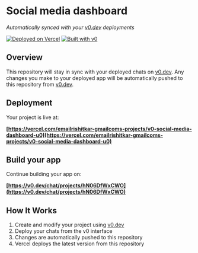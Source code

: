 # Social media dashboard

*Automatically synced with your [v0.dev](https://v0.dev) deployments*

[![Deployed on Vercel](https://img.shields.io/badge/Deployed%20on-Vercel-black?style=for-the-badge&logo=vercel)](https://vercel.com/emailrishitkar-gmailcoms-projects/v0-social-media-dashboard-u0)
[![Built with v0](https://img.shields.io/badge/Built%20with-v0.dev-black?style=for-the-badge)](https://v0.dev/chat/projects/hN06DfWxCWO)

## Overview

This repository will stay in sync with your deployed chats on [v0.dev](https://v0.dev).
Any changes you make to your deployed app will be automatically pushed to this repository from [v0.dev](https://v0.dev).

## Deployment

Your project is live at:

**[https://vercel.com/emailrishitkar-gmailcoms-projects/v0-social-media-dashboard-u0](https://vercel.com/emailrishitkar-gmailcoms-projects/v0-social-media-dashboard-u0)**

## Build your app

Continue building your app on:

**[https://v0.dev/chat/projects/hN06DfWxCWO](https://v0.dev/chat/projects/hN06DfWxCWO)**

## How It Works

1. Create and modify your project using [v0.dev](https://v0.dev)
2. Deploy your chats from the v0 interface
3. Changes are automatically pushed to this repository
4. Vercel deploys the latest version from this repository